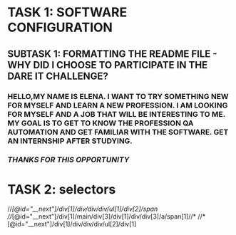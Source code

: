 # TASK 1: SOFTWARE CONFIGURATION
## SUBTASK 1: FORMATTING THE README FILE - WHY DID I CHOOSE TO PARTICIPATE IN THE DARE IT CHALLENGE?
### HELLO,MY NAME IS ELENA. I WANT TO TRY SOMETHING NEW FOR MYSELF AND LEARN A NEW PROFESSION. I AM LOOKING FOR MYSELF AND A JOB THAT WILL BE INTERESTING TO ME. MY GOAL IS TO GET TO KNOW THE PROFESSION QA AUTOMATION AND GET FAMILIAR WITH THE SOFTWARE. GET AN INTERNSHIP AFTER STUDYING.
### *THANKS FOR THIS OPPORTUNITY*

# TASK 2: selectors
//*[@id="__next"]/div[1]/div/div/div/ul[1]/div[2]/span
//*[@id="__next"]/div[1]/main/div[3]/div[1]/div/div[3]/a/span[1]//*
//*[@id="__next"]/div[1]/div/div/div/ul[2]/div[1]